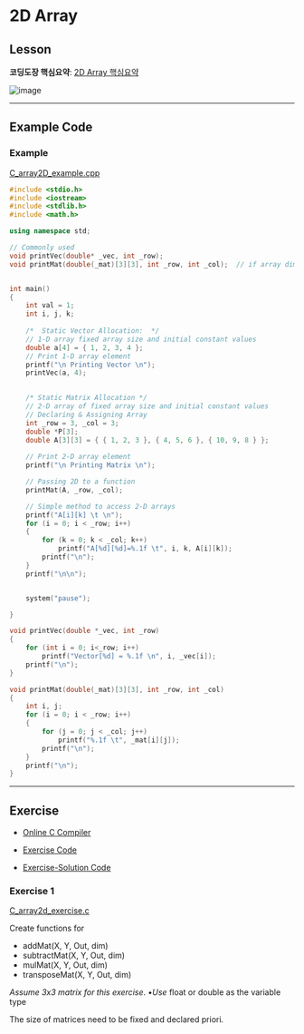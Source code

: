 # 2D Array



## Lesson

**코딩도장 핵심요약**: [2D Array 핵심요약](https://dojang.io/mod/page/view.php?id=673)






![image](https://user-images.githubusercontent.com/38373000/185039344-617ca154-16c4-4c83-8240-593e2457744f.png)





---



## Example Code



### Example 

[C_array2D_example.cpp](https://github.com/ykkimhgu/Tutorial-C-Program/tree/main/pointer-array)

```cpp
#include <stdio.h>
#include <iostream>
#include <stdlib.h>
#include <math.h>

using namespace std;

// Commonly used
void printVec(double* _vec, int _row);
void printMat(double(_mat)[3][3], int _row, int _col);  // if array dimension(M,N) is known


int main()
{
	int val = 1;
	int i, j, k;
	
	/*  Static Vector Allocation:  */
	// 1-D array fixed array size and initial constant values 	
	double a[4] = { 1, 2, 3, 4 };
	// Print 1-D array element		
	printf("\n Printing Vector \n");
	printVec(a, 4);
	

	/* Static Matrix Allocation */
	// 2-D array of fixed array size and initial constant values
	// Declaring & Assigning Array
	int _row = 3, _col = 3;
	double *P[3];
	double A[3][3] = { { 1, 2, 3 }, { 4, 5, 6 }, { 10, 9, 8 } };
				
	// Print 2-D array element		
	printf("\n Printing Matrix \n");

	// Passing 2D to a function
	printMat(A, _row, _col);	

	// Simple method to access 2-D arrays
	printf("A[i][k] \t \n");
	for (i = 0; i < _row; i++)
	{
		for (k = 0; k < _col; k++)
			printf("A[%d][%d]=%.1f \t", i, k, A[i][k]);
		printf("\n");
	}
	printf("\n\n");


	system("pause");

}

void printVec(double *_vec, int _row)
{
	for (int i = 0; i<_row; i++)
		printf("Vector[%d] = %.1f \n", i, _vec[i]);
	printf("\n");
}

void printMat(double(_mat)[3][3], int _row, int _col)
{
	int i, j;
	for (i = 0; i < _row; i++)
	{
		for (j = 0; j < _col; j++)
			printf("%.1f \t", _mat[i][j]);
		printf("\n");
	}
	printf("\n");
}

```



---



## Exercise

* [Online C Compiler](https://www.onlinegdb.com/online_c_compiler)

* [Exercise Code](https://github.com/ykkimhgu/Tutorial-C-Program/tree/main/pointer-array)

* [Exercise-Solution Code](https://github.com/ykkimhgu/Tutorial-C-Program/tree/main/pointer-array/solution)



### Exercise 1

[C_array2d_exercise.c](https://github.com/ykkimhgu/Tutorial-C-Program/tree/main/pointer-array)

Create functions for

* addMat(X, Y, Out, dim)
* subtractMat(X, Y, Out, dim)
* mulMat(X, Y, Out, dim)
* transposeMat(X, Y, Out, dim)



*Assume 3x3 matrix for this exercise*. •*Use* float or double as the variable type 

The size of matrices need to be fixed and declared priori. 







